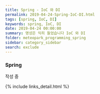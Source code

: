 ```yaml
---
title: Spring - IoC 와 DI
permalink: 2019-04-24-Spring-IoC-DI.html
tags: [spring, IoC, DI]
keywords: spring, IoC, DI
date: 2019-04-24 00:00:00
summary: 명성은 익히 들었습니다 IoC 와 DI
folder: meteopark_programming_spring
sidebar: category_sidebar
search: exclude
---
```

### Spring
작성 중






{% include links_detail.html %}

